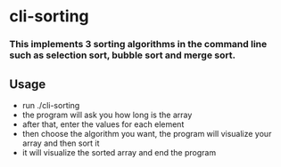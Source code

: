 # cli-sorting

### This implements 3 sorting algorithms in the command line such as selection sort, bubble sort and merge sort.

## Usage
- run ./cli-sorting
- the program will ask you how long is the array
- after that, enter the values for each element
- then choose the algorithm you want, the program will visualize your array and then sort it
- it will visualize the sorted array and end the program

